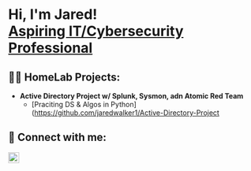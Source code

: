 <h1>Hi, I'm Jared! <br/><a href="https://www.linkedin.com/in/joshmadakor/">Aspiring IT/Cybersecurity Professional</a> </h1>

<h2>👨‍💻 HomeLab Projects:</h2>

- <b>Active Directory Project w/ Splunk, Sysmon, adn Atomic Red Team</b>
  - [Praciting DS & Algos in Python](https://github.com/jaredwalker1/Active-Directory-Project

<h2> 🤳 Connect with me:</h2>


[<img align="left" alt="JoshMadakor | LinkedIn" width="22px" src="https://cdn.jsdelivr.net/npm/simple-icons@v3/icons/linkedin.svg" />][linkedin]



[linkedin]: https://linkedin.com/in/jaredwalker1
